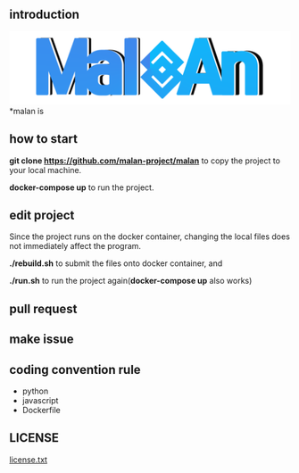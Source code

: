 ## introduction
![malan_logo](https://github.com/malan-project/malan/blob/master/malan_svc/static/images/logo.png)
*malan is 

## how to start
**git clone https://github.com/malan-project/malan** to copy the project to your local machine.

**docker-compose up** to run the project.

## edit project
Since the project runs on the docker container, changing the local files does not immediately affect the program.

**./rebuild.sh** to submit the files onto docker container, and

**./run.sh** to run the project again(**docker-compose up** also works)

## pull request

## make issue

## coding convention rule
+ python
+ javascript
+ Dockerfile

## LICENSE
[license.txt](https://github.com/malan-project/malan/blob/master/LICENSE)
